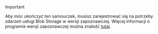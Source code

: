 > [!IMPORTANT]
> Aby móc ukończyć ten samouczek, musisz zarejestrować się na potrzeby zdarzeń usługi Blob Storage w wersji zapoznawczej.  Więcej informacji o programie wersji zapoznawczej można znaleźć [tutaj](https://docs.microsoft.com/azure/storage/blobs/storage-blob-event-overview#join-the-preview).
